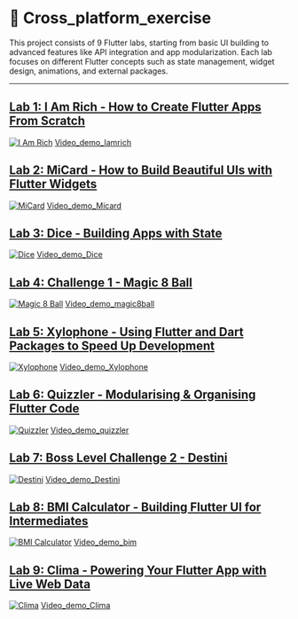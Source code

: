 # 🚀 Cross_platform_exercise

This project consists of 9 Flutter labs, starting from basic UI building to advanced features like API integration and app modularization. Each lab focuses on different Flutter concepts such as state management, widget design, animations, and external packages.

---

## [Lab 1: I Am Rich - How to Create Flutter Apps From Scratch](lab1_amrich/)
[![I Am Rich](https://i.pinimg.com/736x/c3/33/4c/c3334c6833764ce08f660964ccaacd5a.jpg)](lab1_amrich/)
[Video_demo_Iamrich](https://drive.google.com/file/d/10u4XrDKjbJHnf-U91EsEJx5ffjg8K12w/view?usp=sharing)

## [Lab 2: MiCard - How to Build Beautiful UIs with Flutter Widgets](lab2_micards/)
[![MiCard](https://i.pinimg.com/736x/65/f9/cc/65f9cccf5cc67baa9ac83447ca836f1c.jpg)](lab2_micards/)
[Video_demo_Micard](https://drive.google.com/file/d/1ABkz5NkrOzASp9H6vfYmd7RIm-P76CXd/view?usp=sharing)

## [Lab 3: Dice - Building Apps with State](lab3_diceapp/)
[![Dice](https://i.pinimg.com/736x/9e/b7/05/9eb7055958d2ed7273bb6dfc82f6e9b9.jpg)](lab3_diceapp/)
[Video_demo_Dice](https://drive.google.com/file/d/1bPBXzKk3wjT-mO9pR5bhCSzm6kMK8AxJ/view?usp=sharing)

## [Lab 4: Challenge 1 - Magic 8 Ball](lab4_magic8ball/)
[![Magic 8 Ball](https://i.pinimg.com/736x/f3/e4/b4/f3e4b4e95fd406416babda96dfe52e8c.jpg)](lab4_magic8ball/)
[Video_demo_magic8ball](https://drive.google.com/file/d/1zY2MXny71TUh0W-Who043vUvu_0o5SLA/view?usp=sharing)

## [Lab 5: Xylophone - Using Flutter and Dart Packages to Speed Up Development](lab5_xylophoneapp/)
[![Xylophone](https://i.pinimg.com/736x/75/5e/e6/755ee628ff3c9ae452f70374cac28322.jpg)](lab5_xylophoneapp/)
[Video_demo_Xylophone](https://drive.google.com/file/d/1PcSty2PylrbLh-zSntWDdGYUXivhXKmq/view?usp=sharing)

## [Lab 6: Quizzler - Modularising & Organising Flutter Code](lab6_quizzler/)
[![Quizzler](https://i.pinimg.com/736x/85/02/b1/8502b1de8dff29510bcf01b3477023d5.jpg)](lab6_quizzler/)
[Video_demo_quizzler](https://drive.google.com/file/d/1uU5ibGlh-Pw6lHqIJj58Nwj5WACmaSVH/view?usp=sharing)

## [Lab 7: Boss Level Challenge 2 - Destini](lab7_bosslevelchallenge/)
[![Destini](https://i.pinimg.com/736x/7a/aa/32/7aaa32eeb8db04e5729678b1b9c35d38.jpg)](lab7_bosslevelchallenge/)
[Video_demo_Destini](https://drive.google.com/file/d/1TCo62k6jALW0JytdOtvM8bZma3ytOxXG/view?usp=sharing)

## [Lab 8: BMI Calculator - Building Flutter UI for Intermediates](lab8_bmi_calculator/)
[![BMI Calculator](https://i.pinimg.com/736x/22/31/3d/22313da7966099b6ce5ca3bc48c1902b.jpg)](lab8_bmi_calculator/)
[Video_demo_bim](https://drive.google.com/file/d/1niIgGReMT_mFJQH9sVWrSCiua9SMuV1L/view?usp=sharing)

## [Lab 9: Clima - Powering Your Flutter App with Live Web Data](lab9_clima/)
[![Clima](https://i.pinimg.com/736x/ed/f2/7a/edf27ae32f920b57ff7b9605d0d2a438.jpg)](lab9_clima/)
[Video_demo_Clima](https://drive.google.com/file/d/1TBFDiDDJ_hdCo5d5n7MjWs18g5cYX69m/view?usp=sharing)

